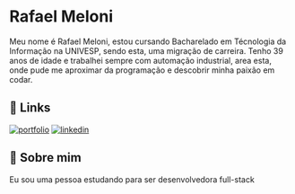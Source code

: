  
# Rafael Meloni

Meu nome é Rafael Meloni, estou cursando Bacharelado em Técnologia da Informação na UNIVESP, sendo esta, uma migração de carreira.
Tenho 39 anos de idade e trabalhei sempre com automação industrial, area esta, onde pude me aproximar da programação e descobrir minha paixão em codar.


## 🔗 Links
[![portfolio](https://img.shields.io/badge/my_portfolio-000?style=for-the-badge&logo=ko-fi&logoColor=white)](https://katherineoelsner.com/)
[![linkedin](https://img.shields.io/badge/linkedin-0A66C2?style=for-the-badge&logo=linkedin&logoColor=white)](https://www.linkedin.com/in/rafael-meloni-dos-santos-69ab41232/)



## 🚀 Sobre mim
Eu sou uma pessoa estudando para ser desenvolvedora full-stack

